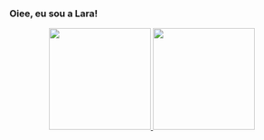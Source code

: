 ### Oiee, eu sou a Lara!

<div align="center">
  <a href="https://github.com/laraguilar">
  <img height="180em" src="https://github-readme-stats.vercel.app/api?username=laraguilar&show_icons=true&theme=dracula&include_all_commits=true&count_private=true"/>
  <img height="180em" src="https://github-readme-stats.vercel.app/api/top-langs/?username=laraguilar&layout=compact&langs_count=7&theme=dracula"/>
</div>
